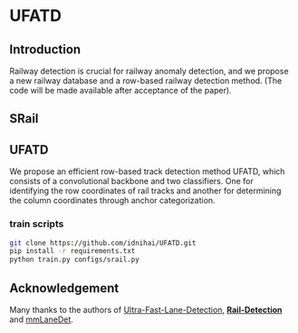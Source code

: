 # UFATD

## Introduction

Railway detection is crucial for railway anomaly detection, and we propose a new railway database and a row-based railway detection method. (The code will be made available after acceptance of the paper).


## SRail



## UFATD

We propose an efficient row-based track detection method UFATD, which consists of a convolutional backbone and two classifiers. One for identifying the row coordinates of rail tracks and another for determining the column coordinates through anchor categorization.


### **train scripts**

```bash
git clone https://github.com/idnihai/UFATD.git
pip install -r requirements.txt
python train.py configs/srail.py
```




## Acknowledgement

Many thanks to the authors of [Ultra-Fast-Lane-Detection](https://github.com/cfzd/Ultra-Fast-Lane-Detection), **[Rail-Detection](https://github.com/Sampson-Lee/Rail-Detection)** and [mmLaneDet](https://github.com/Yzichen/mmLaneDet).

